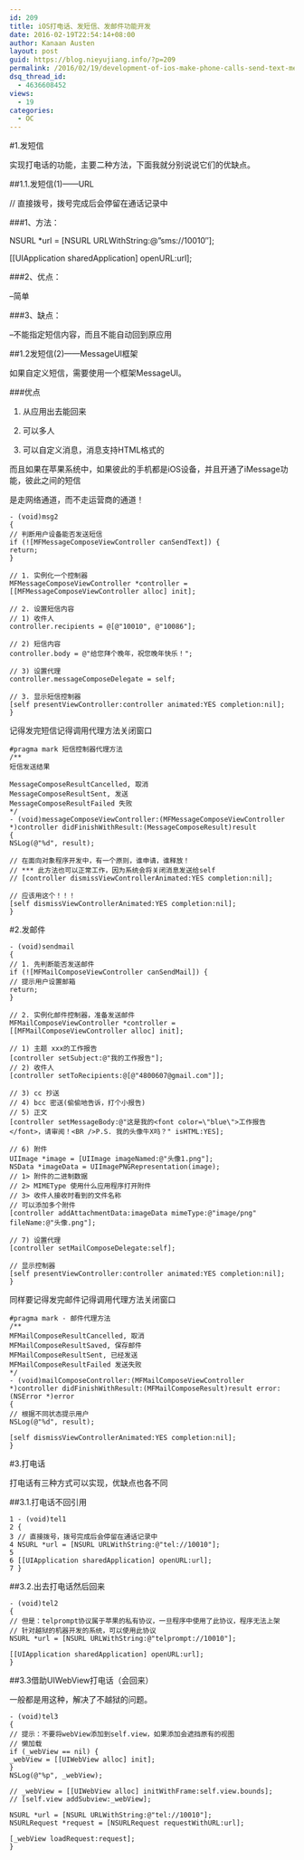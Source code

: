 ```yaml
---
id: 209
title: iOS打电话、发短信、发邮件功能开发
date: 2016-02-19T22:54:14+08:00
author: Kanaan Austen
layout: post
guid: https://blog.nieyujiang.info/?p=209
permalink: /2016/02/19/development-of-ios-make-phone-calls-send-text-messages-e-mail/
dsq_thread_id:
  - 4636608452
views:
  - 19
categories:
  - OC
---
```

<!--wp-compress-html-->

<!--wp-compress-html no compression-->

#1.发短信
  
实现打电话的功能，主要二种方法，下面我就分别说说它们的优缺点。

##1.1.发短信(1)——URL
  
// 直接拨号，拨号完成后会停留在通话记录中

###1、方法：
  
NSURL *url = [NSURL URLWithString:@&#8221;sms://10010&#8243;];

[[UIApplication sharedApplication] openURL:url];

###2、优点：
  
–简单
  
###3、缺点：
  
–不能指定短信内容，而且不能自动回到原应用

##1.2发短信(2)——MessageUI框架
  
如果自定义短信，需要使用一个框架MessageUI。

###优点

  1. 从应用出去能回来</p> 
  2. 可以多人

  3. 可以自定义消息，消息支持HTML格式的

而且如果在苹果系统中，如果彼此的手机都是iOS设备，并且开通了iMessage功能，彼此之间的短信

是走网络通道，而不走运营商的通道！

<pre class="prettyprint" ><code>- (void)msg2
{
// 判断用户设备能否发送短信
if (![MFMessageComposeViewController canSendText]) {
return;
}

// 1. 实例化一个控制器
MFMessageComposeViewController *controller = [[MFMessageComposeViewController alloc] init];

// 2. 设置短信内容
// 1) 收件人
controller.recipients = @[@"10010", @"10086"];

// 2) 短信内容
controller.body = @"给您拜个晚年，祝您晚年快乐！";

// 3) 设置代理
controller.messageComposeDelegate = self;

// 3. 显示短信控制器
[self presentViewController:controller animated:YES completion:nil];
}
</code></pre>

记得发完短信记得调用代理方法关闭窗口

<pre class="prettyprint" ><code>#pragma mark 短信控制器代理方法
/**
短信发送结果

MessageComposeResultCancelled, 取消
MessageComposeResultSent, 发送
MessageComposeResultFailed 失败
*/
- (void)messageComposeViewController:(MFMessageComposeViewController *)controller didFinishWithResult:(MessageComposeResult)result
{
NSLog(@"%d", result);

// 在面向对象程序开发中，有一个原则，谁申请，谁释放！
// *** 此方法也可以正常工作，因为系统会将关闭消息发送给self
// [controller dismissViewControllerAnimated:YES completion:nil];

// 应该用这个！！！
[self dismissViewControllerAnimated:YES completion:nil];
}
</code></pre>

#2.发邮件

<pre class="prettyprint" ><code>- (void)sendmail
{
// 1. 先判断能否发送邮件
if (![MFMailComposeViewController canSendMail]) {
// 提示用户设置邮箱
return;
}

// 2. 实例化邮件控制器，准备发送邮件
MFMailComposeViewController *controller = [[MFMailComposeViewController alloc] init];

// 1) 主题 xxx的工作报告
[controller setSubject:@"我的工作报告"];
// 2) 收件人
[controller setToRecipients:@[@"4800607@gmail.com"]];

// 3) cc 抄送
// 4) bcc 密送(偷偷地告诉，打个小报告)
// 5) 正文
[controller setMessageBody:@"这是我的&lt;font color=\"blue\"&gt;工作报告&lt;/font&gt;，请审阅！&lt;BR /&gt;P.S. 我的头像牛X吗？" isHTML:YES];

// 6) 附件
UIImage *image = [UIImage imageNamed:@"头像1.png"];
NSData *imageData = UIImagePNGRepresentation(image);
// 1&gt; 附件的二进制数据
// 2&gt; MIMEType 使用什么应用程序打开附件
// 3&gt; 收件人接收时看到的文件名称
// 可以添加多个附件
[controller addAttachmentData:imageData mimeType:@"image/png" fileName:@"头像.png"];

// 7) 设置代理
[controller setMailComposeDelegate:self];

// 显示控制器
[self presentViewController:controller animated:YES completion:nil];
}
</code></pre>

同样要记得发完邮件记得调用代理方法关闭窗口

<pre class="prettyprint" ><code>#pragma mark - 邮件代理方法
/**
MFMailComposeResultCancelled, 取消
MFMailComposeResultSaved, 保存邮件
MFMailComposeResultSent, 已经发送
MFMailComposeResultFailed 发送失败
*/
- (void)mailComposeController:(MFMailComposeViewController *)controller didFinishWithResult:(MFMailComposeResult)result error:(NSError *)error
{
// 根据不同状态提示用户
NSLog(@"%d", result);

[self dismissViewControllerAnimated:YES completion:nil];
}
</code></pre>

#3.打电话
  
打电话有三种方式可以实现，优缺点也各不同

##3.1.打电话不回引用

<pre class="prettyprint" ><code>1 - (void)tel1
2 {
3 // 直接拨号，拨号完成后会停留在通话记录中
4 NSURL *url = [NSURL URLWithString:@"tel://10010"];
5
6 [[UIApplication sharedApplication] openURL:url];
7 }
</code></pre>

##3.2.出去打电话然后回来

<pre class="prettyprint" ><code>- (void)tel2
{
// 但是：telprompt协议属于苹果的私有协议，一旦程序中使用了此协议，程序无法上架
// 针对越狱的机器开发的系统，可以使用此协议
NSURL *url = [NSURL URLWithString:@"telprompt://10010"];

[[UIApplication sharedApplication] openURL:url];
}
</code></pre>

##3.3借助UIWebView打电话（会回来）
  
一般都是用这种，解决了不越狱的问题。

<pre class="prettyprint" ><code>- (void)tel3
{
// 提示：不要将webView添加到self.view，如果添加会遮挡原有的视图
// 懒加载
if (_webView == nil) {
_webView = [[UIWebView alloc] init];
}
NSLog(@"%p", _webView);

// _webView = [[UIWebView alloc] initWithFrame:self.view.bounds];
// [self.view addSubview:_webView];

NSURL *url = [NSURL URLWithString:@"tel://10010"];
NSURLRequest *request = [NSURLRequest requestWithURL:url];

[_webView loadRequest:request];
}
</code></pre>

<!--wp-compress-html no compression-->

<!--wp-compress-html-->